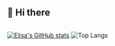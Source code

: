 ## 👋 Hi there 



  <div style="display:flex">
  
  [![Elisa's GitHub stats](https://github-readme-stats.vercel.app/api?username=ellisajung)](https://github.com/anuraghazra/github-readme-stats)
  ![Top Langs](https://github-readme-stats.vercel.app/api/top-langs/?username=anuraghazra&layout=compact)

</div>



<!--
**ellisajung/ellisajung** is a ✨ _special_ ✨ repository because its `README.md` (this file) appears on your GitHub profile.

Here are some ideas to get you started:

- 🔭 I’m currently working on ...
- 🌱 I’m currently learning ...
- 👯 I’m looking to collaborate on ...
- 🤔 I’m looking for help with ...
- 💬 Ask me about ...
- 📫 How to reach me: ...
- 😄 Pronouns: ...
- ⚡ Fun fact: ...
-->
